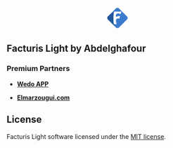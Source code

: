 <p align="center">
    <a href="https://elmarzougui.com" target="_blank">
        <img src="./public/images/logo-app.png" width="50px">
    </a>
</p>

## Facturis Light  by Abdelghafour

### Premium Partners

- **[Wedo APP](https://wedoapp.ma/)**
  
- **[Elmarzougui.com](https://elmarzougui.com/)**


## License

Facturis Light software licensed under the [MIT license](https://opensource.org/licenses/MIT).
